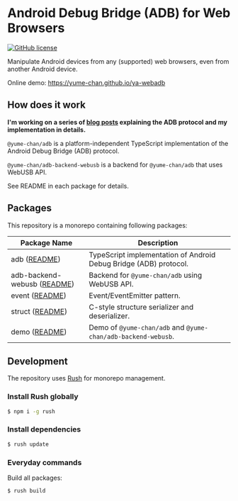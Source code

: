 # Android Debug Bridge (ADB) for Web Browsers

[![GitHub license](https://img.shields.io/github/license/yume-chan/ya-webadb)](https://github.com/yume-chan/ya-webadb/blob/master/LICENSE)

Manipulate Android devices from any (supported) web browsers, even from another Android device.

Online demo: https://yume-chan.github.io/ya-webadb

## How does it work

**I'm working on a series of [blog posts](https://chensi.moe/blog/2020/09/28/webadb-part0-overview/) explaining the ADB protocol and my implementation in details.**

`@yume-chan/adb` is a platform-independent TypeScript implementation of the Android Debug Bridge (ADB) protocol.

`@yume-chan/adb-backend-webusb` is a backend for `@yume-chan/adb` that uses WebUSB API.

See README in each package for details.

## Packages

This repository is a monorepo containing following packages:

| Package Name                                                          | Description                                                              |
| --------------------------------------------------------------------- | ------------------------------------------------------------------------ |
| adb ([README](libraries/adb/README.md))                               | TypeScript implementation of Android Debug Bridge (ADB) protocol.        |
| adb-backend-webusb ([README](libraries/adb-backend-webusb/README.md)) | Backend for `@yume-chan/adb` using WebUSB API.                           |
| event ([README](libraries/event/README.md))                           | Event/EventEmitter pattern.                                              |
| struct ([README](libraries/struct/README.md))                         | C-style structure serializer and deserializer.                           |
| demo ([README](apps/demo/README.md))                                  | Demo of `@yume-chan/adb` and `@yume-chan/adb-backend-webusb`.            |

## Development

The repository uses [Rush](https://rushjs.io/) for monorepo management.

### Install Rush globally

```sh
$ npm i -g rush
```

### Install dependencies

```sh
$ rush update
```

### Everyday commands

Build all packages:

```sh
$ rush build
```
